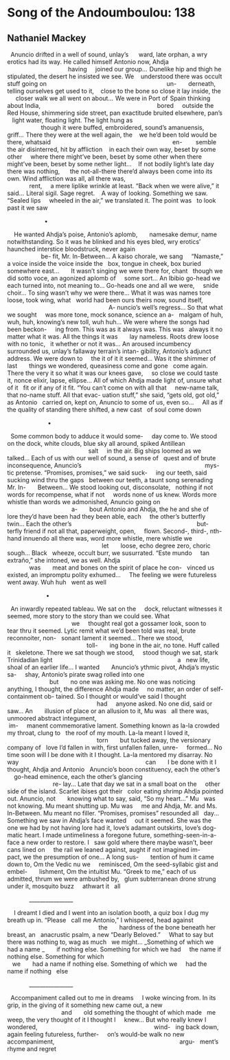 # Song of the Andoumboulou: 138
## Nathaniel Mackey
  Anuncio drifted in a well of sound, unlay’s
     ward, late orphan, a wry erotics had its
way. He called himself Antonio now, Ahdja
                                                                    having
    joined our group...    Dunelike hip and thigh
he stipulated, the desert he insisted we see. We
   understood there was occult stuff going on
                                                                      un-
      derneath, telling ourselves get used to it,
   close to the bone so close it lay inside, the
     closer walk we all went on about...    We
were in Port of  Spain thinking about India,
                                                                    bored
    outside the Red House, shimmering side
street, pan exactitude bruited elsewhere, pan’s
   light water, floating light. The light hung as
                                                                        though
it were buffed, embroidered, sound’s amanuensis,
     griff...    There they were at the well again, the
   we he’d been told would be there, whatsaid
                                                                       en-
       semble the air disinterred, hit by affliction
   in each their own way, beset by some other
    where there might’ve been, beset by some other
when there might’ve been, beset by some nether
light...
   If not bodily light’s late day there was nothing,
     the not-all-there there’d always been come into
its own. Wind affliction was all, all there was,
                                                                       rent,
    a mere liplike wrinkle at least. “Back when we
were alive,” it said...    Literal sigil. Sage regret.
   A way of  looking. Something we saw. “Sealed
lips
    wheeled in the air,” we translated it. The point
was
  to look past it we
saw


                      •


    He wanted Ahdja’s poise, Antonio’s aplomb,
      namesake demur, name notwithstanding. So it
was he blinked and his eyes bled, wry erotics’
  haunched interstice bloodstruck, never again
                                                                        be-
fit, Mr. In-Between... A kaiso chorale, we sang
    “Namaste,” a voice inside the voice inside the
  box, tongue in cheek, box buried somewhere
east...
      It wasn’t singing we were there for, chant
  though we did sotto voce, an agonized aplomb of
    some sort... An Ibibio go-head we each turned
into, not meaning to... Go-heads one and all we
were,
    snide choir... To sing wasn’t why we were there...
What it was was names tore loose, took wing, what
  world had been ours theirs now, sound itself,
                                                                        A-
nuncio’s well’s regress... So that what we sought
    was more tone, mock sonance, science an a-
  malgam of huh, wuh, huh, knowing’s new toll,
wuh
huh... We were where the songs had been beckon-
    ing from. This was as it always was. This was
  always it no matter what it was. All the things it
was
      lay nameless. Roots drew loose with no tonic,
  it whether or not it was... An aroused incumbency
    surrounded us, unlay’s fallaway terrain’s intan-
gibility, Antonio’s adjunct address. We were down
to
    the it of it it seemed... Was it the shimmer of last
      things we wondered, queasiness come and gone
  come again. There the very it so what it was our knees
gave,
    so close we could taste it, nonce elixir, lapse, ellipse...
All of which Ahdja made light of, unsure what of it
  fit or if any of it fit. “You can’t come on with all
that
    new-name talk, that no-name stuff. All that evac-
uation stuff,” she said, “gets old, got old,” as Antonio
  carried on, kept on, Anuncio to some of us, even
so...
    All as if the quality of standing there shifted, a new
cast
  of soul come
down


                        •


  Some common body to adduce it would some-
    day come to. We stood on the dock, white
clouds, blue sky all around, spiked Antillean
                                                                      salt
    in the air. Big ships loomed as we talked...
Each of us with our well of sound, a sense of
  quest and of brute inconsequence, Anuncio’s
                                                                        mys-
tic pretense. “Promises, promises,” we said suck-
    ing our teeth, said sucking wind thru the gaps
  between our teeth, a taunt song serenading Mr.
In-
      Between... We stood looking out, disconsolate,
  nothing if not words for recompense, what if not
    words none of us knew. Words more whistle
than words we admonished, Anuncio going on
                                                                          a-
      bout Antonio and Ahdja, the he and she of
  lore they’d have been had they been able, each
    the other’s butterfly twin... Each the other’s
                                                                         but-
  terfly friend if not all that, paperweight, open,
    flown. Second-, third-, nth-hand innuendo all
there was, word more whistle, mere whistle we
                                                                          let
      loose, echo degree zero, choric sough... Black
  wheeze, occult burr, we susurrated. “Este mundo
    tan extraño,” she intoned, we as well. Ahdja
                                                                         was
      meat and bones on the spirit of place he con-
  vinced us existed, an impromptu polity exhumed...
    The feeling we were futureless went away. Wuh
huh
  went as
well


                       •


  An inwardly repeated tableau. We sat on the
    dock, reluctant witnesses it seemed, more
story to the story than we could see. What
                                                                    we
    thought real got a gossamer look, soon to
      tear thru it seemed. Lytic remit what we’d
been told was real, brute reconnoiter, non-
  sonant lament it seemed... There we stood,
                                                                     toll-
      ing bone in the air, no tone. Huff called it
  skeletone. There we sat though we stood,
    stood though we sat, stark Trinidadian light
                                                                         a
  new life, shoal of an earlier life... I wanted
      Anuncio’s ythmic pivot, Ahdja’s mystic sa-
    shay, Antonio’s pirate swag rolled into one
                                                                       but
      no one was asking me. No one was noticing
  anything, I thought, the difference Ahdja made
    no matter, an order of self-containment ob-
tained. So I thought or would’ve said I thought
                                                                           had
    anyone asked. No one did, said or saw... An
      illusion of place or an allusion to it, Mu was
  all there was, unmoored abstract integument,
                                                                         im-
    manent commemorative lament. Something
known as la-la crowded my throat, clung to
  the roof of my mouth. La-la meant I loved it,
                                                                         torn
      but tucked away, the versionary company of
  love I’d fallen in with, first unfallen fallen, unre-
    formed... No time soon will I be done with it
I thought. La-la mentored my disarray. No way
                                                                          can
      I be done with it I thought, Ahdja and Antonio
  Anuncio’s boon constituency, each the other’s
    go-head eminence, each the other’s glancing
                                                                         re-
lay... Late that day we sat in a small boat on the
    other side of the island. Scarlet ibises got their
  color eating shrimp Ahdja pointed out. Anuncio,
not
      knowing what to say, said, “So my heart...” Mu
  was not knowing. Mu meant shutting up. Mu was
    me and Ahdja, Mr. and Ms. In-Between. Mu
meant no filler. “Promises, promises” resounded
all
  day... Something we saw in Ahdja’s face wanted
    out it seemed. She was the one we had by not
having lore had it, love’s adamant outskirts, love’s
dog-
    matic heart. I made untimeliness a foregone future,
something-seen-in-a-face a new order to restore. I
  saw gold where there maybe wasn’t, beer cans lined
on
    the rail we leaned against, aught if not imagined im-
        pact, we the presumption of one... A long sus-
      tention of hum it came down to, Om the Vedic nu
we
    reminisced, Om the seed-syllabic gist and embel-
      lishment, Om the intuitist Mu. “Greek to me,”
each of us admitted, thrum we were ambushed by,
  glum subterranean drone strung under it, mosquito
buzz
    athwart it
  all





             ________________

    I dreamt I died and I went into an isolation
booth, a quiz box I dug my breath up in. “Please
  call me Antonio,” I whispered, head against
                                                                      the
      hardness of the bone beneath her breast, an
  anacrustic psalm, a new “Dearly Beloved.”
    What to say but there was nothing to, wag as
much
  we might... _Something of which we had a name
_
      if nothing else. Something for which we had
    the name if nothing else. Something for which
                                                                         we
      had a name if nothing else. Something of which
we
    had the name if nothing
  else





             ________________

  Accompaniment called out to me in dreams
    I woke wincing from. In its grip, in the
giving of it something new came out, a new
                                                                    and
      old something the thought of which made
  me weep, the very thought of it I thought I
    knew... But who really knew I wondered,
                                                                    wind-
  ing back down, again feeling futureless, further-
    on’s would-be walk no new accompaniment,
                                                                         argu-
  ment’s rhyme and
regret